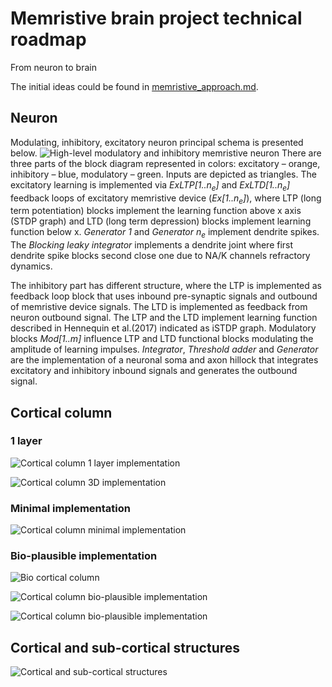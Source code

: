 # Memristive brain project technical roadmap
From neuron to brain

The initial ideas could be found in [memristive_approach.md](memristive_approach.md).

## Neuron

Modulating, inhibitory, excitatory neuron principal schema is presented below.
![High-level modulatory and inhibitory memristive neuron](HL_mod_inh_mem_neuron.png)
There are three parts of the block diagram represented in colors: excitatory – orange, inhibitory – blue, modulatory – green. Inputs are depicted as triangles. The excitatory learning is implemented via *ExLTP[1..n<sub>e</sub>]* and *ExLTD[1..n<sub>e</sub>]* feedback loops of excitatory memristive device (*Ex[1..n<sub>e</sub>]*), where LTP (long term potentiation) blocks implement the learning function above x axis (STDP graph) and LTD (long term depression) blocks implement learning function below x. *Generator 1* and *Generator n<sub>e</sub>* implement dendrite spikes. The *Blocking leaky integrator* implements a dendrite joint where first dendrite spike blocks second close one due to NA/K channels refractory dynamics.

The inhibitory part has different structure, where the LTP is implemented as feedback loop block that uses inbound pre-synaptic signals and outbound of memristive device signals. The LTD is implemented as feedback from neuron outbound signal. The LTP and the LTD implement learning function described in Hennequin et al.(2017) indicated as iSTDP graph. Modulatory blocks *Mod[1..m]* influence LTP and LTD functional blocks modulating the amplitude of learning impulses. *Integrator*, *Threshold adder* and *Generator* are the implementation of a neuronal soma and axon hillock that integrates excitatory and inhibitory inbound signals and generates the outbound signal.

## Cortical column 

### 1 layer

![Cortical column 1 layer implementation](HL_memristive_brain_1_layer.png)

![Cortical column 3D implementation](HL_memristive_brain_1_layer_3D.png)

### Minimal implementation

![Cortical column minimal implementation](HL_memristive_brain_minimized_column.png)

### Bio-plausible implementation

![Bio cortical column](HL_memristive_brain_bio_cortical_column.png)

![Cortical column bio-plausible implementation](HL_memristive_brain_cortical_column.png)

![Cortical column bio-plausible implementation](HL_memristive_brain_cortical_column_3D.png)

## Cortical and sub-cortical structures

![Cortical and sub-cortical structures](HL_memristive_brain_block_diagram.png)


